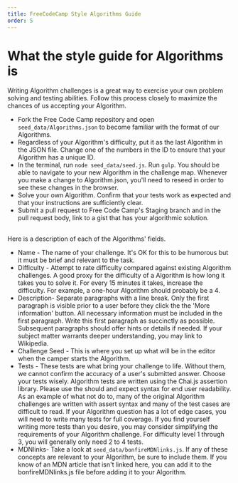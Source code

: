 ```yaml
---
title: FreeCodeCamp Style Algorithms Guide
order: 5
---
```

# What the style guide for Algorithms is

Writing Algorithm challenges is a great way to exercise your own problem solving and testing abilities. Follow this process closely to maximize the chances of us accepting your Algorithm.

- Fork the Free Code Camp repository and open `seed_data/Algorithms.json` to become familiar with the format of our Algorithms.
- Regardless of your Algorithm's difficulty, put it as the last Algorithm in the JSON file. Change one of the numbers in the ID to ensure that your Algorithm has a unique ID.
- In the terminal, run `node seed_data/seed.js`. Run `gulp`. You should be able to navigate to your new Algorithm in the challenge map. Whenever you make a change to Algorithm.json, you'll need to reseed in order to see these changes in the browser.
- Solve your own Algorithm. Confirm that your tests work as expected and that your instructions are sufficiently clear.
- Submit a pull request to Free Code Camp's Staging branch and in the pull request body, link to a gist that has your algorithmic solution.

##  

Here is a description of each of the Algorithms' fields.

- Name - The name of your challenge. It's OK for this to be humorous but it must be brief and relevant to the task.
- Difficulty - Attempt to rate difficulty compared against existing Algorithm challenges. A good proxy for the difficulty of a Algorithm is how long it takes you to solve it. For every 15 minutes it takes, increase the difficulty. For example, a one-hour Algorithm should probably be a 4.
- Description- Separate paragraphs with a line break. Only the first paragraph is visible prior to a user before they click the the 'More information' button. All necessary information must be included in the first paragraph. Write this first paragraph as succinctly as possible. Subsequent paragraphs should offer hints or details if needed. If your subject matter warrants deeper understanding, you may link to Wikipedia.
- Challenge Seed - This is where you set up what will be in the editor when the camper starts the Algorithm.
- Tests - These tests are what bring your challenge to life. Without them, we cannot confirm the accuracy of a user's submitted answer. Choose your tests wisely. Algorithm tests are written using the Chai.js assertion library. Please use the should and expect syntax for end user readability. As an example of what not do to, many of the original Algorithm challenges are written with assert syntax and many of the test cases are difficult to read. If your Algorithm question has a lot of edge cases, you will need to write many tests for full coverage. If you find yourself writing more tests than you desire, you may consider simplifying the requirements of your Algorithm challenge. For difficulty level 1 through 3, you will generally only need 2 to 4 tests.
- MDNlinks- Take a look at `seed_data/bonfireMDNlinks.js`. If any of these concepts are relevant to your Algorithm, be sure to include them. If you know of an MDN article that isn't linked here, you can add it to the bonfireMDNlinks.js file before adding it to your Algorithm.
